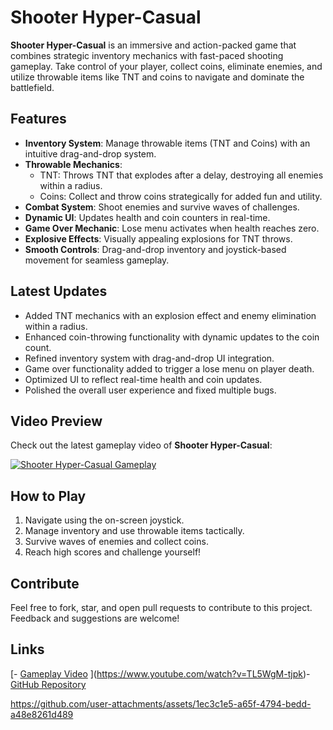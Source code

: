 # Shooter Hyper-Casual

**Shooter Hyper-Casual** is an immersive and action-packed game that combines strategic inventory mechanics with fast-paced shooting gameplay. Take control of your player, collect coins, eliminate enemies, and utilize throwable items like TNT and coins to navigate and dominate the battlefield.

## Features
- **Inventory System**: Manage throwable items (TNT and Coins) with an intuitive drag-and-drop system.
- **Throwable Mechanics**:
  - TNT: Throws TNT that explodes after a delay, destroying all enemies within a radius.
  - Coins: Collect and throw coins strategically for added fun and utility.
- **Combat System**: Shoot enemies and survive waves of challenges.
- **Dynamic UI**: Updates health and coin counters in real-time.
- **Game Over Mechanic**: Lose menu activates when health reaches zero.
- **Explosive Effects**: Visually appealing explosions for TNT throws.
- **Smooth Controls**: Drag-and-drop inventory and joystick-based movement for seamless gameplay.

## Latest Updates
- Added TNT mechanics with an explosion effect and enemy elimination within a radius.
- Enhanced coin-throwing functionality with dynamic updates to the coin count.
- Refined inventory system with drag-and-drop UI integration.
- Game over functionality added to trigger a lose menu on player death.
- Optimized UI to reflect real-time health and coin updates.
- Polished the overall user experience and fixed multiple bugs.

## Video Preview
Check out the latest gameplay video of **Shooter Hyper-Casual**:

[![Shooter Hyper-Casual Gameplay](https://img.youtube.com/vi/dQw4w9WgXcQ/0.jpg)](https://youtube.com/shorts/77efRqT72zk?feature=share)

## How to Play
1. Navigate using the on-screen joystick.
2. Manage inventory and use throwable items tactically.
3. Survive waves of enemies and collect coins.
4. Reach high scores and challenge yourself!

## Contribute
Feel free to fork, star, and open pull requests to contribute to this project. Feedback and suggestions are welcome!

## Links
[- [Gameplay Video]([https://youtube.com/shorts/77efRqT72zk?feature=share](https://www.youtube.com/watch?v=TL5WgM-tjpk))
](https://www.youtube.com/watch?v=TL5WgM-tjpk)- [GitHub Repository](https://github.com/Muthanarabab3h/ShooterHyperCasual)


https://github.com/user-attachments/assets/1ec3c1e5-a65f-4794-bedd-a48e8261d489

